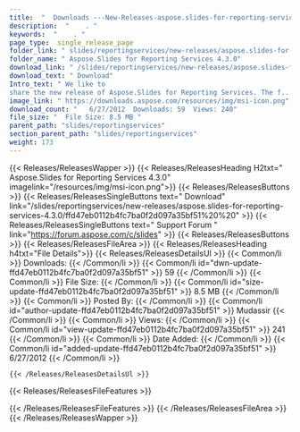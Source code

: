 ```yaml
---
title:  "  Downloads ---New-Releases-aspose.slides-for-reporting-services-4.3.0 . " 
description:  "    . " 
keywords:  "    . " 
page_type:  single_release_page
folder_link: " slides/reportingservices/new-releases/aspose.slides-for-reporting-services-4.3.0/"
folder_name: " Aspose.Slides for Reporting Services 4.3.0"
download_link: " /slides/reportingservices/new-releases/aspose.slides-for-reporting-services-4.3.0/ffd47eb0112b4fc7ba0f2d097a35bf51"
download_text: " Download"
Intro_text: " We like to
share the new release of Aspose.Slides for Reporting Services. The f..."
image_link: " https://downloads.aspose.com/resources/img/msi-icon.png"
download_count: "   6/27/2012  Downloads: 59  Views: 240"
file_size: "  File Size: 8.5 MB "
parent_path: "slides/reportingservices"
section_parent_path: "slides/reportingservices"
weight: 173 
---
```


{{< Releases/ReleasesWapper >}}
  {{< Releases/ReleasesHeading H2txt=" Aspose.Slides for Reporting Services 4.3.0" imagelink="/resources/img/msi-icon.png">}}
  {{< Releases/ReleasesButtons >}}
    {{< Releases/ReleasesSingleButtons text=" Download" link="/slides/reportingservices/new-releases/aspose.slides-for-reporting-services-4.3.0/ffd47eb0112b4fc7ba0f2d097a35bf51%20%20" >}}
    {{< Releases/ReleasesSingleButtons text=" Support Forum " link="https://forum.aspose.com/c/slides" >}}
  {{< Releases/ReleasesButtons >}}
  {{< Releases/ReleasesFileArea >}}
    {{< Releases/ReleasesHeading h4txt="File Details">}}
    {{< Releases/ReleasesDetailsUl >}}
            {{< Common/li  >}} Downloads: {{< /Common/li >}} 
      {{< Common/li id="dwn-update-ffd47eb0112b4fc7ba0f2d097a35bf51" >}} 59 {{< /Common/li >}} 
      {{< Common/li  >}} File Size: {{< /Common/li >}} 
      {{< Common/li id="size-update-ffd47eb0112b4fc7ba0f2d097a35bf51" >}} 8.5 MB {{< /Common/li >}} 
      {{< Common/li  >}} Posted By: {{< /Common/li >}} 
      {{< Common/li id="author-update-ffd47eb0112b4fc7ba0f2d097a35bf51" >}} Mudassir {{< /Common/li >}} 
      {{< Common/li  >}} Views: {{< /Common/li >}} 
      {{< Common/li id="view-update-ffd47eb0112b4fc7ba0f2d097a35bf51" >}} 241 {{< /Common/li >}} 
      {{< Common/li  >}} Date Added: {{< /Common/li >}} 
      {{< Common/li id="added-update-ffd47eb0112b4fc7ba0f2d097a35bf51" >}} 6/27/2012 {{< /Common/li >}} 

    {{< /Releases/ReleasesDetailsUl >}}

  {{< Releases/ReleasesFileFeatures >}}
      
  {{< /Releases/ReleasesFileFeatures >}}
 {{< /Releases/ReleasesFileArea >}}
{{< /Releases/ReleasesWapper >}}


